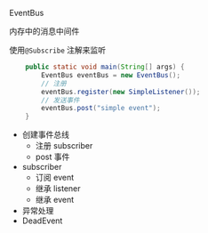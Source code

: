 EventBus 

内存中的消息中间件

使用`@Subscribe` 注解来监听

```java
    public static void main(String[] args) {
        EventBus eventBus = new EventBus();
        // 注册
        eventBus.register(new SimpleListener());
        // 发送事件
        eventBus.post("simple event");
    }
```

- 创建事件总线
  - 注册 subscriber
  - post 事件
- subscriber
  - 订阅 event
  - 继承 listener
  - 继承 event
- 异常处理
- DeadEvent
